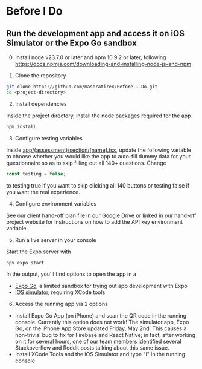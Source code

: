 # Before I Do
## Run the development app and access it on iOS Simulator or the Expo Go sandbox
0. Install node v23.7.0 or later and npm 10.9.2 or later, following https://docs.npmjs.com/downloading-and-installing-node-js-and-npm

1. Clone the repository
```bash
git clone https://github.com/maseratirex/Before-I-Do.git
cd <project-directory>
```

2. Install dependencies

Inside the project directory, install the node packages required for the app
```bash
npm install
```

3. Configure testing variables

Inside [app/(assessment)/section/[name].tsx](https://github.com/maseratirex/Before-I-Do/blob/main/app/(assessment)/section/%5Bname%5D.tsx), update the following variable to choose whether you would like the app to auto-fill dummy data for your questionnaire so as to skip filling out all 140+ questions.
Change
```js
const testing = false;
```
to testing true if you want to skip clicking all 140 buttons or testing false if you want the real experience.

4. Configure environment variables

See our client hand-off plan file in our Google Drive or linked in our hand-off project website for instructions on how to add the API key environment variable.

5. Run a live server in your console

Start the Expo server with
```bash
npx expo start
```
In the output, you'll find options to open the app in a

- [Expo Go](https://expo.dev/go), a limited sandbox for trying out app development with Expo
- [iOS simulator](https://docs.expo.dev/workflow/ios-simulator/), requiring XCode tools

6. Access the running app via 2 options
* Install Expo Go App (on iPhone) and scan the QR code in the running console. Currently this option does not work! The simulator app, Expo Go, on the iPhone App Store updated Friday, May 2nd. This causes a non-trivial bug to fix for Firebase and React Native; in fact, after working on it for several hours, one of our team members identified several Stackoverflow and Reddit posts talking about this same issue.
* Install XCode Tools and the iOS Simulator and type "i" in the running console